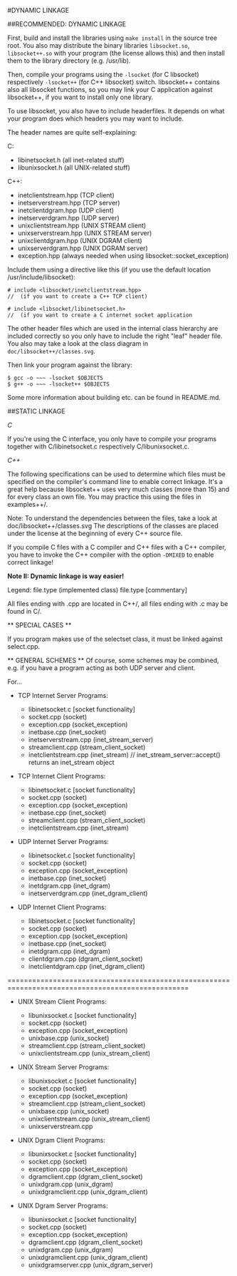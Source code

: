 #DYNAMIC LINKAGE

##RECOMMENDED: DYNAMIC LINKAGE

First, build and install the libraries using `make install` in the source tree root.
You also may distribute the binary libraries `libsocket.so`, `libsocket++.so` with your program (the license allows this) and then install them to the library directory (e.g. /usr/lib).

Then, compile your programs using the `-lsocket` (for C libsocket) respectively `-lsocket++`
(for C++ libsocket) switch. libsocket++ contains also all libsocket functions, so you may link
your C application against libsocket++, if you want to install only one library.

To use libsocket, you also have to include headerfiles. It depends on what your program does which headers you may
want to include.

The header names are quite self-explaining:

C:

- libinetsocket.h (all inet-related stuff)
- libunixsocket.h (all UNIX-related stuff)

C++:

- inetclientstream.hpp (TCP client)
- inetserverstream.hpp (TCP server)
- inetclientdgram.hpp (UDP client)
- inetserverdgram.hpp (UDP server)
- unixclientstream.hpp (UNIX STREAM client)
- unixserverstream.hpp (UNIX STREAM server)
- unixclientdgram.hpp (UNIX DGRAM client)
- unixserverdgram.hpp (UNIX DGRAM server)
- exception.hpp (always needed when using libsocket::socket\_exception)

Include them using a directive like this (if you use the default location /usr/include/libsocket):

	# include <libsocket/inetclientstream.hpp>
	//	(if you want to create a C++ TCP client)

	# include <libsocket/libinetsocket.h>
	//	(if you want to create a C internet socket application

The other header files which are used in the internal class hierarchy are included correctly
so you only have to include the right "leaf" header file. You also may take a look at the
class diagram in `doc/libsocket++/classes.svg`.

Then link your program against the library:

	$ gcc -o ~~~ -lsocket $OBJECTS
	$ g++ -o ~~~ -lsocket++ $OBJECTS

Some more information about building etc. can be found in README.md.

##STATIC LINKAGE

*C*

If you're using the C interface, you only have to compile your programs together with
C/libinetsocket.c respectively C/libunixsocket.c.

*C++*

The following specifications can be used to determine which files must be specified on the compiler's command line to enable correct linkage. It's a great help because libsocket++ uses very much classes (more than 15) and for every class an own file. You may practice this using the files in examples++/.

Note: To understand the dependencies between the files, take a look at doc/libsocket++/classes.svg
The descriptions of the classes are placed under the license at the beginning of every C++ source file.

If you compile C files with a C compiler and C++ files with a C++ compiler, you have to invoke the C++ compiler with the
option `-DMIXED` to enable correct linkage!

**Note II: Dynamic linkage is way easier!**

Legend:
file.type (implemented class)
file.type [commentary]

All files ending with .cpp are located in C++/, all files ending with .c may be found in C/.

** SPECIAL CASES **

If you program makes use of the selectset class, it must be linked against select.cpp.

** GENERAL SCHEMES **
Of course, some schemes may be combined, e.g. if you have a program acting as both UDP server and client.

For...
* TCP Internet Server Programs:
	- libinetsocket.c [socket functionality]
	- socket.cpp (socket)
	- exception.cpp (socket_exception)
	- inetbase.cpp (inet_socket)
	- inetserverstream.cpp (inet_stream_server)
	- streamclient.cpp (stream_client_socket)
	- inetclientstream.cpp (inet_stream) // inet_stream_server::accept() returns an inet_stream object

* TCP Internet Client Programs:
	- libinetsocket.c [socket functionality]
	- socket.cpp (socket)
	- exception.cpp (socket_exception)
	- inetbase.cpp (inet_socket)
	- streamclient.cpp (stream_client_socket)
	- inetclientstream.cpp (inet_stream)

* UDP Internet Server Programs:
	- libinetsocket.c [socket functionality]
	- socket.cpp (socket)
	- exception.cpp (socket_exception)
	- inetbase.cpp (inet_socket)
	- inetdgram.cpp (inet_dgram)
	- inetserverdgram.cpp (inet_dgram_client)

* UDP Internet Client Programs:
	- libinetsocket.c [socket functionality]
	- socket.cpp (socket)
	- exception.cpp (socket_exception)
	- inetbase.cpp (inet_socket)
	- inetdgram.cpp (inet_dgram)
	- clientdgram.cpp (dgram_client_socket)
	- inetclientdgram.cpp (inet_dgram_client)

==================================================================================================

* UNIX Stream Client Programs:
	- libunixsocket.c [socket functionality]
	- socket.cpp (socket)
	- exception.cpp (socket_exception)
	- unixbase.cpp (unix_socket)
	- streamclient.cpp (stream_client_socket)
	- unixclientstream.cpp (unix_stream_client)

* UNIX Stream Server Programs:
	- libunixsocket.c [socket functionality]
	- socket.cpp (socket)
	- exception.cpp (socket_exception)
	- streamclient.cpp (stream_client_socket)
	- unixbase.cpp (unix_socket)
	- unixclientstream.cpp (unix_stream_client)
	- unixserverstream.cpp

* UNIX Dgram Client Programs:
	- libunixsocket.c [socket functionality]
	- socket.cpp (socket)
	- exception.cpp (socket_exception)
	- dgramclient.cpp (dgram_client_socket)
	- unixdgram.cpp (unix_dgram)
	- unixdgramclient.cpp (unix_dgram_client)

* UNIX Dgram Server Programs:
	- libunixsocket.c [socket functionality]
	- socket.cpp (socket)
	- exception.cpp (socket_exception)
	- dgramclient.cpp (dgram_client_socket)
	- unixdgram.cpp (unix_dgram)
	- unixdgramclient.cpp (unix_dgram_client)
	- unixdgramserver.cpp (unix_dgram_server)

